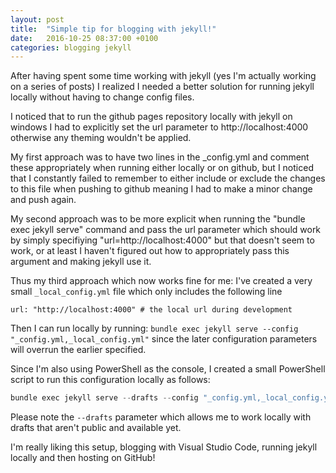```yaml
---
layout: post
title:  "Simple tip for blogging with jekyll!"
date:   2016-10-25 08:37:00 +0100
categories: blogging jekyll
---
```


After having spent some time working with jekyll (yes I'm actually working on a series of posts) I realized I needed a better solution for running jekyll locally without having to change config files.

I noticed that to run the github pages repository locally with jekyll on windows I had to explicitly set the url parameter to http://localhost:4000 otherwise any theming wouldn't be applied.

My first approach was to have two lines in the _config.yml and comment these appropriately when running either locally or on github, but I noticed that I constantly failed to remember to either include or exclude the changes to this file when pushing to github meaning I had to make a minor change and push again. 

My second approach was to be more explicit when running the "bundle exec jekyll serve" command and pass the url parameter which should work by simply specifiying "url=http://localhost:4000" but that doesn't seem to work, or at least I haven't figured out how to appropriately pass this argument and making jekyll use it.

Thus my third approach which now works fine for me: I've created a very small `_local_config.yml` file which only includes the following line 

```
url: "http://localhost:4000" # the local url during development
```

Then I can run locally by running: `bundle exec jekyll serve --config "_config.yml,_local_config.yml"` since the later configuration parameters will overrun the earlier specified.

Since I'm also using PowerShell as the console, I created a small PowerShell script to run this configuration locally as follows:

```powershell
bundle exec jekyll serve --drafts --config "_config.yml,_local_config.yml"
```

Please note the `--drafts` parameter which allows me to work locally with drafts that aren't public and available yet.

I'm really liking this setup, blogging with Visual Studio Code, running jekyll locally and then hosting on GitHub!